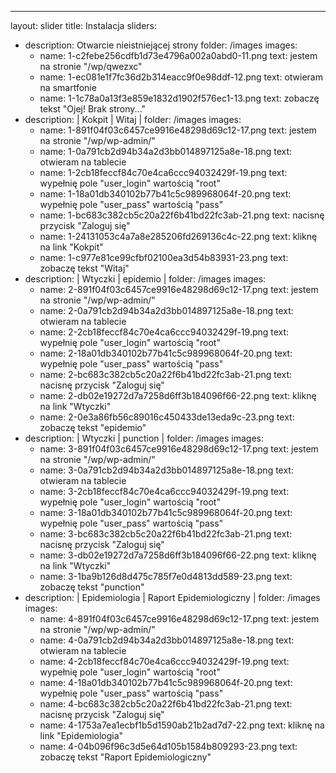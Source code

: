 ---
layout: slider
title: Instalacja
sliders:
- description: Otwarcie nieistniejącej strony
  folder: /images
  images:
  - name: 1-c2febe256cdfb1d73e4796a002a0abd0-11.png
    text: jestem na stronie "/wp/qwezxc"
  - name: 1-ec081e1f7fc36d2b314eacc9f0e98ddf-12.png
    text: otwieram na smartfonie
  - name: 1-1c78a0a13f3e859e1832d1902f576ec1-13.png
    text: zobaczę tekst "Ojej! Brak strony..."
- description: | Kokpit        | Witaj                   |
  folder: /images
  images:
  - name: 1-891f04f03c6457ce9916e48298d69c12-17.png
    text: jestem na stronie "/wp/wp-admin/"
  - name: 1-0a791cb2d94b34a2d3bb014897125a8e-18.png
    text: otwieram na tablecie
  - name: 1-2cb18feccf84c70e4ca6ccc94032429f-19.png
    text: wypełnię pole "user_login" wartością "root"
  - name: 1-18a01db340102b77b41c5c989968064f-20.png
    text: wypełnię pole "user_pass" wartością "pass"
  - name: 1-bc683c382cb5c20a22f6b41bd22fc3ab-21.png
    text: nacisnę przycisk "Zaloguj się"
  - name: 1-24131053c4a7a8e285206fd269136c4c-22.png
    text: kliknę na link "Kokpit"
  - name: 1-c977e81ce99cfbf02100ea3d54b83931-23.png
    text: zobaczę tekst "Witaj"
- description: | Wtyczki       | epidemio                |
  folder: /images
  images:
  - name: 2-891f04f03c6457ce9916e48298d69c12-17.png
    text: jestem na stronie "/wp/wp-admin/"
  - name: 2-0a791cb2d94b34a2d3bb014897125a8e-18.png
    text: otwieram na tablecie
  - name: 2-2cb18feccf84c70e4ca6ccc94032429f-19.png
    text: wypełnię pole "user_login" wartością "root"
  - name: 2-18a01db340102b77b41c5c989968064f-20.png
    text: wypełnię pole "user_pass" wartością "pass"
  - name: 2-bc683c382cb5c20a22f6b41bd22fc3ab-21.png
    text: nacisnę przycisk "Zaloguj się"
  - name: 2-db02e19272d7a7258d6ff3b184096f66-22.png
    text: kliknę na link "Wtyczki"
  - name: 2-0e3a86fb56c89016c450433de13eda9c-23.png
    text: zobaczę tekst "epidemio"
- description: | Wtyczki       | punction                |
  folder: /images
  images:
  - name: 3-891f04f03c6457ce9916e48298d69c12-17.png
    text: jestem na stronie "/wp/wp-admin/"
  - name: 3-0a791cb2d94b34a2d3bb014897125a8e-18.png
    text: otwieram na tablecie
  - name: 3-2cb18feccf84c70e4ca6ccc94032429f-19.png
    text: wypełnię pole "user_login" wartością "root"
  - name: 3-18a01db340102b77b41c5c989968064f-20.png
    text: wypełnię pole "user_pass" wartością "pass"
  - name: 3-bc683c382cb5c20a22f6b41bd22fc3ab-21.png
    text: nacisnę przycisk "Zaloguj się"
  - name: 3-db02e19272d7a7258d6ff3b184096f66-22.png
    text: kliknę na link "Wtyczki"
  - name: 3-1ba9b126d8d475c785f7e0d4813dd589-23.png
    text: zobaczę tekst "punction"
- description: | Epidemiologia | Raport Epidemiologiczny |
  folder: /images
  images:
  - name: 4-891f04f03c6457ce9916e48298d69c12-17.png
    text: jestem na stronie "/wp/wp-admin/"
  - name: 4-0a791cb2d94b34a2d3bb014897125a8e-18.png
    text: otwieram na tablecie
  - name: 4-2cb18feccf84c70e4ca6ccc94032429f-19.png
    text: wypełnię pole "user_login" wartością "root"
  - name: 4-18a01db340102b77b41c5c989968064f-20.png
    text: wypełnię pole "user_pass" wartością "pass"
  - name: 4-bc683c382cb5c20a22f6b41bd22fc3ab-21.png
    text: nacisnę przycisk "Zaloguj się"
  - name: 4-1753a7ea1ecbf1b5d1590ab21b2ad7d7-22.png
    text: kliknę na link "Epidemiologia"
  - name: 4-04b096f96c3d5e64d105b1584b809293-23.png
    text: zobaczę tekst "Raport Epidemiologiczny"
